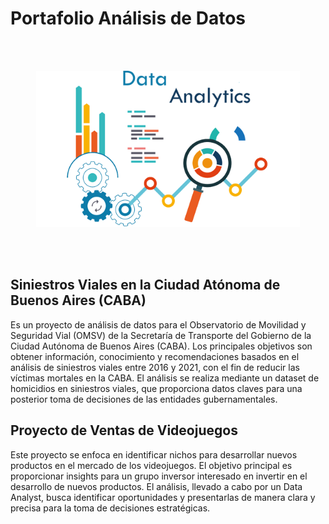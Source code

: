 # Portafolio Análisis de Datos


<br/><br/>

<p align=center>
<img src="src\banner.png" height="250" weight="250">
<p>
<br/><br/>

## Siniestros Viales en la Ciudad Atónoma de Buenos Aires (CABA)

Es un proyecto de análisis de datos para el Observatorio de Movilidad y Seguridad Vial (OMSV) de la Secretaría de Transporte del Gobierno de la Ciudad Autónoma de Buenos Aires (CABA). Los principales objetivos son obtener información, conocimiento y recomendaciones basados en el análisis de siniestros viales entre 2016 y 2021, con el fin de reducir las víctimas mortales en la CABA. El análisis se realiza mediante un dataset de homicidios en siniestros viales, que proporciona datos claves para una posterior toma de decisiones de las entidades gubernamentales.


## Proyecto de Ventas de Videojuegos

Este proyecto se enfoca en identificar nichos para desarrollar nuevos productos en el mercado de los videojuegos. El objetivo principal es proporcionar insights para un grupo inversor interesado en invertir en el desarrollo de nuevos productos. El análisis, llevado a cabo por un Data Analyst, busca identificar oportunidades y presentarlas de manera clara y precisa para la toma de decisiones estratégicas.